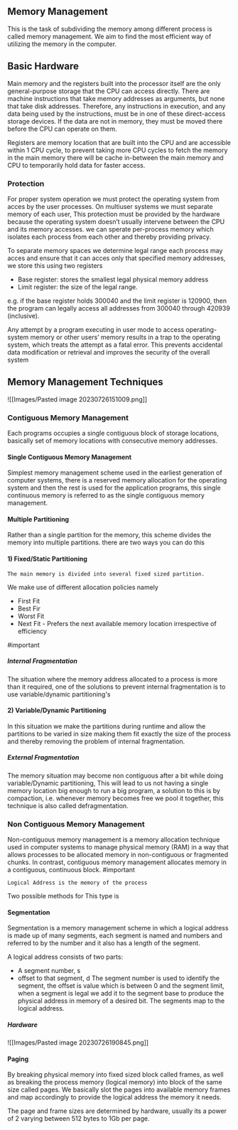 ## Memory Management
This is the task of subdividing the memory among different process is called memory management. We aim to find the most efficient way of utilizing the memory in the computer.

## Basic Hardware
Main memory and the registers built into the processor itself are the only general-purpose storage that the CPU can access directly. There are machine instructions that take memory addresses as arguments, but none that take disk addresses. Therefore, any instructions in execution, and any data being used by the instructions, must be in one of these direct-access storage devices. If the data are not in memory, they must be moved there before the CPU can operate on them. 

Registers are memory location that are built into the CPU and are accessible within 1 CPU cycle, to prevent taking more CPU cycles to fetch the memory in the main memory there will be cache in-between the main memory and CPU to temporarily hold data for faster access.

### Protection
For proper system operation we must protect the operating system from acces by the user processes. On multiuser systems we must separate memory of each user,  This protection must be provided by the hardware because the operating system doesn’t usually intervene between the CPU and its memory accesses. we can sperate per-process memory which isolates each process from each other and thereby providing privacy.

To separate memory spaces we determine legal range each process may acces and ensure that it can acces only that specified memory addresses, we store this using two registers
- Base register: stores the smallest legal physical memory address
- Limit register: the size of the legal range.

e.g. if the base register holds 300040 and the limit register is 120900, then the program can legally access all addresses from 300040 through 420939 (inclusive).

Any attempt by a program executing in user mode to access operating-system memory or other users’ memory results in a trap to the operating system, which treats the attempt as a fatal error. This prevents accidental data modification or retrieval and improves the security of the overall system


## Memory Management Techniques

![[Images/Pasted image 20230726151009.png]]

### Contiguous Memory Management
Each programs occupies a single contiguous block of storage locations, basically set of memory locations with consecutive memory addresses.

#### Single Contiguous Memory Management
Simplest memory management scheme used in the earliest generation of computer systems, there is a reserved memory allocation for the operating system and then the rest is used for the application programs, this single continuous memory is referred to as the single contiguous memory management.

#### Multiple Partitioning 
Rather than a single partition for the memory, this scheme divides the memory into multiple partitions. there are two ways you can do this

#### 1) Fixed/Static Partitioning
	The main memory is divided into several fixed sized partition.

We make use of different allocation policies namely
- First Fit
- Best Fir
- Worst Fit 
- Next Fit - Prefers the next available memory location irrespective of efficiency

#important 
##### Internal Fragmentation
The situation where the memory address allocated to a process is more than it required, one of the solutions to prevent internal fragmentation is to use variable/dynamic partitioning's 

#### 2) Variable/Dynamic Partitioning 
In this situation we make the partitions during runtime and allow the partitions to be varied in size making them fit exactly the size of the process and thereby removing the problem of internal fragmentation.

##### External Fragmentation
The memory situation may become non contiguous after a bit while doing variable/Dynamic partitioning, This will lead to us not having a single memory location big enough to run a big program, a solution to this is by compaction, i.e. whenever memory becomes free we pool it together, this technique is also called defragmentation.

### Non Contiguous Memory Management 
Non-contiguous memory management is a memory allocation technique used in computer systems to manage physical memory (RAM) in a way that allows processes to be allocated memory in non-contiguous or fragmented chunks. In contrast, contiguous memory management allocates memory in a contiguous, continuous block.
#important 
```
Logical Address is the memory of the process
```

Two possible methods for This type is
#### Segmentation
Segmentation is a memory management scheme in which a logical  address is made up of many segments, each segment is named and numbers and referred to by the number and it also has a length of the segment. 

A logical address consists of two parts: 
- A segment number, s
- offset to that segment, d
The segment number is used to identify the segment, the offset is value which is between 0 and the segment limit, when a segment is legal we add it to the segment base to produce the physical address in memory of a desired bit.
The segments map to the logical address.
##### Hardware
![[Images/Pasted image 20230726190845.png]]


#### Paging
By breaking physical memory into fixed sized block called frames, as well as breaking the process memory (logical memory) into block of the same size called pages. We basically slot the pages into available memory frames and map accordingly to provide the logical address the memory it needs.

The page and frame sizes are determined by hardware, usually its a power of 2 varying between 512 bytes to 1Gb per page.